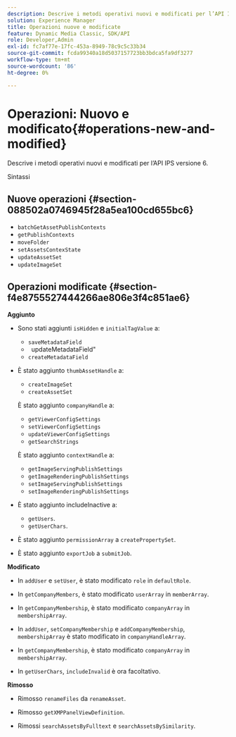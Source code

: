 ```yaml
---
description: Descrive i metodi operativi nuovi e modificati per l’API IPS versione 6.
solution: Experience Manager
title: Operazioni nuove e modificate
feature: Dynamic Media Classic, SDK/API
role: Developer,Admin
exl-id: fc7af77e-17fc-453a-8949-78c9c5c33b34
source-git-commit: fcda99340a18d5037157723bb3bdca5fa9df3277
workflow-type: tm+mt
source-wordcount: '86'
ht-degree: 0%

---
```


# Operazioni: Nuovo e modificato{#operations-new-and-modified}

Descrive i metodi operativi nuovi e modificati per l’API IPS versione 6.

Sintassi

## Nuove operazioni {#section-088502a0746945f28a5ea100cd655bc6}

* `batchGetAssetPublishContexts`
* `getPublishContexts`
* `moveFolder`
* `setAssetsContexState`
* `updateAssetSet`
* `updateImageSet`

## Operazioni modificate {#section-f4e8755527444266ae806e3f4c851ae6}

**Aggiunto**

* Sono stati aggiunti `isHidden` e `initialTagValue` a:

   * `saveMetadataField`
   * ` `updateMetadataField&quot;
   * `createMetadataField`

* È stato aggiunto `thumbAssetHandle` a:

   * `createImageSet`
   * `createAssetSet`

   È stato aggiunto `companyHandle` a:

   * `getViewerConfigSettings`
   * `setViewerConfigSettings`
   * `updateViewerConfigSettings`
   * `getSearchStrings`

   È stato aggiunto `contextHandle` a:

   * `getImageServingPublishSettings`
   * `getImageRenderingPublishSettings`
   * `setImageServingPublishSettings`
   * `setImageRenderingPublishSettings`



* È stato aggiunto includeInactive a:

   * `getUsers`.
   * `getUserChars`.

* È stato aggiunto `permissionArray` a `createPropertySet`.

* È stato aggiunto `exportJob` a `submitJob`.

**Modificato**

* In `addUser` e `setUser`, è stato modificato `role` in `defaultRole`.

* In `getCompanyMembers`, è stato modificato `userArray` in `memberArray`.

* In `getCompanyMembership`, è stato modificato `companyArray` in `membershipArray`.

* In `addUser`, `setCompanyMembership` e `addCompanyMembership`, `membershipArray` è stato modificato in `companyHandleArray`.

* In `getCompanyMembership`, è stato modificato `companyArray` in `membershipArray`.

* In `getUserChars`, `includeInvalid` è ora facoltativo.

**Rimosso**

* Rimosso `renameFiles` da `renameAsset`.

* Rimosso `getXMPPanelViewDefinition`.
* Rimossi `searchAssetsByFulltext` e `searchAssetsBySimilarity`.
